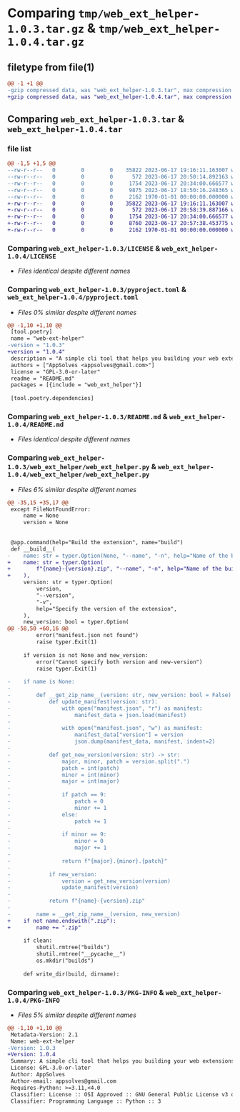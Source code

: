 # Comparing `tmp/web_ext_helper-1.0.3.tar.gz` & `tmp/web_ext_helper-1.0.4.tar.gz`

## filetype from file(1)

```diff
@@ -1 +1 @@
-gzip compressed data, was "web_ext_helper-1.0.3.tar", max compression
+gzip compressed data, was "web_ext_helper-1.0.4.tar", max compression
```

## Comparing `web_ext_helper-1.0.3.tar` & `web_ext_helper-1.0.4.tar`

### file list

```diff
@@ -1,5 +1,5 @@
--rw-r--r--   0        0        0    35822 2023-06-17 19:16:11.163007 web_ext_helper-1.0.3/LICENSE
--rw-r--r--   0        0        0      572 2023-06-17 20:50:14.892163 web_ext_helper-1.0.3/pyproject.toml
--rw-r--r--   0        0        0     1754 2023-06-17 20:34:00.666577 web_ext_helper-1.0.3/README.md
--rw-r--r--   0        0        0     9875 2023-06-17 18:50:16.248365 web_ext_helper-1.0.3/web_ext_helper/web_ext_helper.py
--rw-r--r--   0        0        0     2162 1970-01-01 00:00:00.000000 web_ext_helper-1.0.3/PKG-INFO
+-rw-r--r--   0        0        0    35822 2023-06-17 19:16:11.163007 web_ext_helper-1.0.4/LICENSE
+-rw-r--r--   0        0        0      572 2023-06-17 20:58:39.887166 web_ext_helper-1.0.4/pyproject.toml
+-rw-r--r--   0        0        0     1754 2023-06-17 20:34:00.666577 web_ext_helper-1.0.4/README.md
+-rw-r--r--   0        0        0     8760 2023-06-17 20:57:38.453775 web_ext_helper-1.0.4/web_ext_helper/web_ext_helper.py
+-rw-r--r--   0        0        0     2162 1970-01-01 00:00:00.000000 web_ext_helper-1.0.4/PKG-INFO
```

### Comparing `web_ext_helper-1.0.3/LICENSE` & `web_ext_helper-1.0.4/LICENSE`

 * *Files identical despite different names*

### Comparing `web_ext_helper-1.0.3/pyproject.toml` & `web_ext_helper-1.0.4/pyproject.toml`

 * *Files 0% similar despite different names*

```diff
@@ -1,10 +1,10 @@
 [tool.poetry]
 name = "web-ext-helper"
-version = "1.0.3"
+version = "1.0.4"
 description = "A simple cli tool that helps you building your web extensions."
 authors = ["AppSolves <appsolves@gmail.com>"]
 license = "GPL-3.0-or-later"
 readme = "README.md"
 packages = [{include = "web_ext_helper"}]
 
 [tool.poetry.dependencies]
```

### Comparing `web_ext_helper-1.0.3/README.md` & `web_ext_helper-1.0.4/README.md`

 * *Files identical despite different names*

### Comparing `web_ext_helper-1.0.3/web_ext_helper/web_ext_helper.py` & `web_ext_helper-1.0.4/web_ext_helper/web_ext_helper.py`

 * *Files 6% similar despite different names*

```diff
@@ -35,15 +35,17 @@
 except FileNotFoundError:
     name = None
     version = None
 
 
 @app.command(help="Build the extension", name="build")
 def __build__(
-    name: str = typer.Option(None, "--name", "-n", help="Name of the build"),
+    name: str = typer.Option(
+        f"{name}-{version}.zip", "--name", "-n", help="Name of the build"
+    ),
     version: str = typer.Option(
         version,
         "--version",
         "-v",
         help="Specify the version of the extension",
     ),
     new_version: bool = typer.Option(
@@ -58,50 +60,16 @@
         error("manifest.json not found")
         raise typer.Exit(1)
 
     if version is not None and new_version:
         error("Cannot specify both version and new-version")
         raise typer.Exit(1)
 
-    if name is None:
-
-        def __get_zip_name__(version: str, new_version: bool = False) -> str:
-            def update_manifest(version: str):
-                with open("manifest.json", "r") as manifest:
-                    manifest_data = json.load(manifest)
-
-                with open("manifest.json", "w") as manifest:
-                    manifest_data["version"] = version
-                    json.dump(manifest_data, manifest, indent=2)
-
-            def get_new_version(version: str) -> str:
-                major, minor, patch = version.split(".")
-                patch = int(patch)
-                minor = int(minor)
-                major = int(major)
-
-                if patch == 9:
-                    patch = 0
-                    minor += 1
-                else:
-                    patch += 1
-
-                if minor == 9:
-                    minor = 0
-                    major += 1
-
-                return f"{major}.{minor}.{patch}"
-
-            if new_version:
-                version = get_new_version(version)
-                update_manifest(version)
-
-            return f"{name}-{version}.zip"
-
-        name = __get_zip_name__(version, new_version)
+    if not name.endswith(".zip"):
+        name += ".zip"
 
     if clean:
         shutil.rmtree("builds")
         shutil.rmtree("__pycache__")
         os.mkdir("builds")
 
     def write_dir(build, dirname):
```

### Comparing `web_ext_helper-1.0.3/PKG-INFO` & `web_ext_helper-1.0.4/PKG-INFO`

 * *Files 5% similar despite different names*

```diff
@@ -1,10 +1,10 @@
 Metadata-Version: 2.1
 Name: web-ext-helper
-Version: 1.0.3
+Version: 1.0.4
 Summary: A simple cli tool that helps you building your web extensions.
 License: GPL-3.0-or-later
 Author: AppSolves
 Author-email: appsolves@gmail.com
 Requires-Python: >=3.11,<4.0
 Classifier: License :: OSI Approved :: GNU General Public License v3 or later (GPLv3+)
 Classifier: Programming Language :: Python :: 3
```


